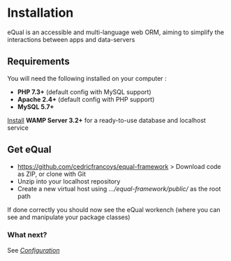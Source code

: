 # Installation

eQual is an accessible and multi-language web ORM, aiming to simplify the interactions between apps and data-servers



## Requirements

You will need the following installed on your computer :
- **PHP 7.3+** (default config with MySQL support)
- **Apache 2.4+** (default config with PHP support)
- **MySQL 5.7+**

[Install](https://www.wampserver.com/en/) **WAMP Server 3.2+** for a ready-to-use database and localhost service



## Get eQual

- https://github.com/cedricfrancoys/equal-framework > Download code as ZIP, or clone with Git
- Unzip into your localhost repository
- Create a new virtual host using *.../equal-framework/public/* as the root path

If done correctly you should now see the eQual workench (where you can see and manipulate your package classes)



### What next?

See [*Configuration*](Configuration.md)